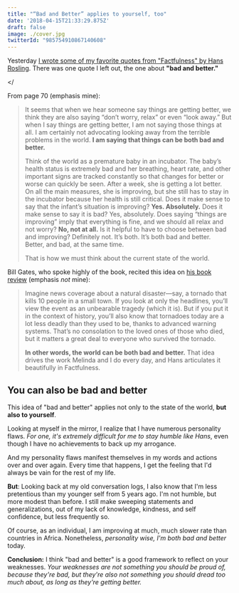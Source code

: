 ```yaml
---
title: "“Bad and Better” applies to yourself, too"
date: '2018-04-15T21:33:29.875Z'
draft: false
image: ./cover.jpg
twitterId: "985754910867140608"
---
```


Yesterday [I wrote some of my favorite quotes from "Factfulness" by Hans Rosling](/posts/the-best-quotes-from-factfulness-by-hans-rostling/). There was one quote I left out, the one about **"bad and better."**

<post-separator></<post-separator>

From page 70 (emphasis mine):

> It seems that when we hear someone say things are getting better, we think they are also saying “don’t worry, relax” or even “look away.” But when I say things are getting better, I am not saying those things at all. I am certainly not advocating looking away from the terrible problems in the world. **I am saying that things can be both bad and better.**
>
> Think of the world as a premature baby in an incubator. The baby’s health status is extremely bad and her breathing, heart rate, and other important signs are tracked constantly so that changes for better or worse can quickly be seen. After a week, she is getting a lot better. On all the main measures, she is improving, but she still has to stay in the incubator because her health is still critical. Does it make sense to say that the infant’s situation is improving? **Yes. Absolutely.** Does it make sense to say it is bad? Yes, absolutely. Does saying “things are improving” imply that everything is fine, and we should all relax and not worry? **No, not at all.** Is it helpful to have to choose between bad and improving? Definitely not. It’s both. It’s both bad and better. Better, and bad, at the same time.
>
> That is how we must think about the current state of the world.

Bill Gates, who spoke highly of the book, recited this idea on [his book review](https://www.gatesnotes.com/Books/Factfulness) (emphasis *not* mine):

> Imagine news coverage about a natural disaster—say, a tornado that kills 10 people in a small town. If you look at only the headlines, you’ll view the event as an unbearable tragedy (which it is). But if you put it in the context of history, you’ll also know that tornadoes today are a lot less deadly than they used to be, thanks to advanced warning systems. That’s no consolation to the loved ones of those who died, but it matters a great deal to everyone who survived the tornado.
>
> **In other words, the world can be both bad and better.** That idea drives the work Melinda and I do every day, and Hans articulates it beautifully in Factfulness.

## You can also be bad and better

This idea of "bad and better" applies not only to the state of the world, **but also to yourself**.

Looking at myself in the mirror, I realize that I have numerous personality flaws. *For one, it's extremely difficult for me to stay humble like Hans*, even though I have no achievements to back up my arrogance.

And my personality flaws manifest themselves in my words and actions over and over again. Every time that happens, I get the feeling that I'd always be vain for the rest of my life.

**But**: Looking back at my old conversation logs, I also know that I'm less pretentious than my younger self from 5 years ago. I'm not humble, but more modest than before. I still make sweeping statements and generalizations, out of my lack of knowledge, kindness, and self confidence, but less frequently so.

Of course, as an individual, I am improving at much, much slower rate than countries in Africa. Nonetheless, *personality wise, I'm both bad and better* today.

**Conclusion:** I think "bad and better" is a good framework to reflect on your weaknesses. *Your weaknesses are not something you should be proud of, because they're bad, but they're also not something you should dread too much about, as long as they're getting better.*
